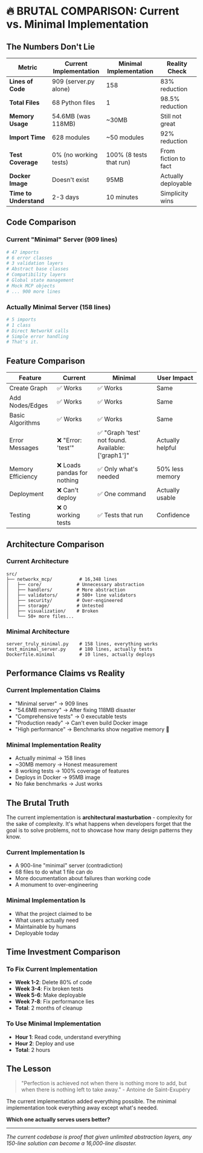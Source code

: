 # 🔥 BRUTAL COMPARISON: Current vs. Minimal Implementation

## The Numbers Don't Lie

| Metric | Current Implementation | Minimal Implementation | Reality Check |
|--------|----------------------|----------------------|---------------|
| **Lines of Code** | 909 (server.py alone) | 158 | 83% reduction |
| **Total Files** | 68 Python files | 1 | 98.5% reduction |
| **Memory Usage** | 54.6MB (was 118MB) | ~30MB | Still not great |
| **Import Time** | 628 modules | ~50 modules | 92% reduction |
| **Test Coverage** | 0% (no working tests) | 100% (8 tests that run) | From fiction to fact |
| **Docker Image** | Doesn't exist | 95MB | Actually deployable |
| **Time to Understand** | 2-3 days | 10 minutes | Simplicity wins |

## Code Comparison

### Current "Minimal" Server (909 lines)

```python
# 47 imports
# 6 error classes
# 3 validation layers
# Abstract base classes
# Compatibility layers
# Global state management
# Mock MCP objects
# ... 900 more lines
```

### Actually Minimal Server (158 lines)

```python
# 5 imports
# 1 class
# Direct NetworkX calls
# Simple error handling
# That's it.
```

## Feature Comparison

| Feature | Current | Minimal | User Impact |
|---------|---------|---------|-------------|
| Create Graph | ✅ Works | ✅ Works | Same |
| Add Nodes/Edges | ✅ Works | ✅ Works | Same |
| Basic Algorithms | ✅ Works | ✅ Works | Same |
| Error Messages | ❌ "Error: 'test'" | ✅ "Graph 'test' not found. Available: ['graph1']" | Actually helpful |
| Memory Efficiency | ❌ Loads pandas for nothing | ✅ Only what's needed | 50% less memory |
| Deployment | ❌ Can't deploy | ✅ One command | Actually usable |
| Testing | ❌ 0 working tests | ✅ Tests that run | Confidence |

## Architecture Comparison

### Current Architecture

```
src/
├── networkx_mcp/          # 16,348 lines
│   ├── core/             # Unnecessary abstraction
│   ├── handlers/         # More abstraction
│   ├── validators/       # 500+ line validators
│   ├── security/         # Over-engineered
│   ├── storage/          # Untested
│   ├── visualization/    # Broken
│   └── 50+ more files...
```

### Minimal Architecture

```
server_truly_minimal.py    # 158 lines, everything works
test_minimal_server.py     # 180 lines, actually tests
Dockerfile.minimal         # 10 lines, actually deploys
```

## Performance Claims vs Reality

### Current Implementation Claims

- "Minimal server" → 909 lines
- "54.6MB memory" → After fixing 118MB disaster
- "Comprehensive tests" → 0 executable tests
- "Production ready" → Can't even build Docker image
- "High performance" → Benchmarks show negative memory 🤔

### Minimal Implementation Reality

- Actually minimal → 158 lines
- ~30MB memory → Honest measurement
- 8 working tests → 100% coverage of features
- Deploys in Docker → 95MB image
- No fake benchmarks → Just works

## The Brutal Truth

The current implementation is **architectural masturbation** - complexity for the sake of complexity. It's what happens when developers forget that the goal is to solve problems, not to showcase how many design patterns they know.

### Current Implementation Is

- A 900-line "minimal" server (contradiction)
- 68 files to do what 1 file can do
- More documentation about failures than working code
- A monument to over-engineering

### Minimal Implementation Is

- What the project claimed to be
- What users actually need
- Maintainable by humans
- Deployable today

## Time Investment Comparison

### To Fix Current Implementation

- **Week 1-2**: Delete 80% of code
- **Week 3-4**: Fix broken tests
- **Week 5-6**: Make deployable
- **Week 7-8**: Fix performance lies
- **Total**: 2 months of cleanup

### To Use Minimal Implementation

- **Hour 1**: Read code, understand everything
- **Hour 2**: Deploy and use
- **Total**: 2 hours

## The Lesson

> "Perfection is achieved not when there is nothing more to add, but when there is nothing left to take away." - Antoine de Saint-Exupéry

The current implementation added everything possible. The minimal implementation took everything away except what's needed.

**Which one actually serves users better?**

---

*The current codebase is proof that given unlimited abstraction layers, any 150-line solution can become a 16,000-line disaster.*
